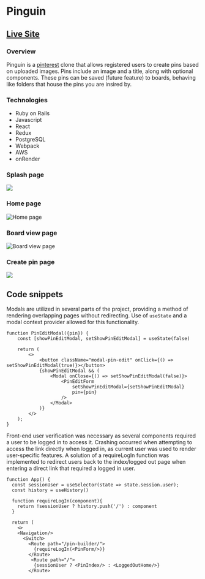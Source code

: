 # Pinguin

## [Live Site](https://pinguin-q9ot.onrender.com/)

### Overview

Pinguin is a [pinterest](https://www.pinterest.com/) clone that allows registered users to create pins based on uploaded images. Pins include an image and a title, along with optional components. These pins can be saved (future feature) to boards, behaving like folders that house the pins you are insired by.


### Technologies

* Ruby on Rails
* Javascript
* React
* Redux
* PostgreSQL
* Webpack
* AWS
* onRender

### Splash page
![](/Pinguin/frontend/src/assets/Pinguin-splash.png)

### Home page
![](/Pinguin/frontend/src/assets/Pinguin-preview-splash.png "Home page")

### Board view page
![](/Pinguin/frontend/src/assets/Pinguin-board.png "Board view page")

### Create pin page
![](/Pinguin/frontend/src/assets/Pinguin-create-preview.png)

## Code snippets

Modals are utilized in several parts of the project, providing a method of rendering overlapping pages without redirecting. Use of `useState` and a modal context provider allowed for this functionality.

```
function PinEditModal({pin}) {
    const [showPinEditModal, setShowPinEditModal] = useState(false)

    return (
        <>
            <button className="modal-pin-edit" onClick={() => setShowPinEditModal(true)}></button>
            {showPinEditModal && (
                <Modal onClose={() => setShowPinEditModal(false)}>
                    <PinEditForm
                        setShowPinEditModal={setShowPinEditModal}
                        pin={pin}
                    />
                </Modal>
            )}
        </>
    );
}
```

Front-end user verification was necessary as several components required a user to be logged in to access it. Crashing occurred when attempting to access the link directly when logged in, as current user was used to render user-specific features. A solution of a requireLogIn function was implemented to redirect users back to the index/logged out page when entering a direct link that required a logged in user.

```
function App() {
  const sessionUser = useSelector(state => state.session.user);
  const history = useHistory()

  function requireLogIn(component){
    return !sessionUser ? history.push('/') : component
  }

  return (
    <>
    <Navigation/>
      <Switch>
        <Route path="/pin-builder/">
          {requireLogIn(<PinForm/>)}
        </Route>
         <Route path="/">
          {sessionUser ? <PinIndex/> : <LoggedOutHome/>}
        </Route>
```